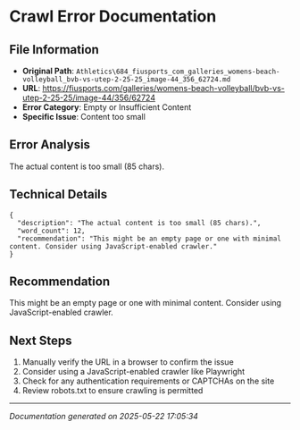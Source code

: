 # Crawl Error Documentation

## File Information
- **Original Path**: `Athletics\684_fiusports_com_galleries_womens-beach-volleyball_bvb-vs-utep-2-25-25_image-44_356_62724.md`
- **URL**: https://fiusports.com/galleries/womens-beach-volleyball/bvb-vs-utep-2-25-25/image-44/356/62724
- **Error Category**: Empty or Insufficient Content
- **Specific Issue**: Content too small

## Error Analysis
The actual content is too small (85 chars).

## Technical Details
```
{
  "description": "The actual content is too small (85 chars).",
  "word_count": 12,
  "recommendation": "This might be an empty page or one with minimal content. Consider using JavaScript-enabled crawler."
}
```

## Recommendation
This might be an empty page or one with minimal content. Consider using JavaScript-enabled crawler.

## Next Steps
1. Manually verify the URL in a browser to confirm the issue
2. Consider using a JavaScript-enabled crawler like Playwright
3. Check for any authentication requirements or CAPTCHAs on the site
4. Review robots.txt to ensure crawling is permitted

---
*Documentation generated on 2025-05-22 17:05:34*
